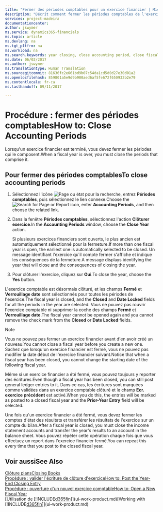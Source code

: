 ```yaml
---
title: "Fermer des périodes comptables pour un exercice financier | Microsoft Docs"
description: "Décrit comment fermer les périodes comptables de l'exercice financier."
services: project-madeira
documentationcenter: 
author: jswymer
ms.service: dynamics365-financials
ms.topic: article
ms.devlang: na
ms.tgt_pltfrm: na
ms.workload: na
ms.search.keywords: year closing, close accounting period, close fiscal year, bank account detailed trial balance
ms.date: 06/02/2017
ms.author: jswymer
ms.translationtype: Human Translation
ms.sourcegitcommit: 81636fc2e661bd9b07c54da1cd5d0d27e30d01a2
ms.openlocfilehash: 859801a5e9d9b900aed6af5fe672f650932b2e79
ms.contentlocale: fr-ca
ms.lasthandoff: 09/11/2017

---
```

# <a name="how-to-close-accounting-periods"></a><span data-ttu-id="745ec-103">Procédure : fermer des périodes comptables</span><span class="sxs-lookup"><span data-stu-id="745ec-103">How to: Close Accounting Periods</span></span>
<span data-ttu-id="745ec-104">Lorsqu'un exercice financier est terminé, vous devez fermer les périodes qui le composent.</span><span class="sxs-lookup"><span data-stu-id="745ec-104">When a fiscal year is over, you must close the periods that comprise it.</span></span>

## <a name="to-close-accounting-periods"></a><span data-ttu-id="745ec-105">Pour fermer des périodes comptables</span><span class="sxs-lookup"><span data-stu-id="745ec-105">To close accounting periods</span></span>
1. <span data-ttu-id="745ec-106">Sélectionnez l'icône ![Page ou état pour la recherche](media/ui-search/search_small.png "Page ou état pour la recherche"), entrez **Périodes comptables**, puis sélectionnez le lien connexe.</span><span class="sxs-lookup"><span data-stu-id="745ec-106">Choose the ![Search for Page or Report](media/ui-search/search_small.png "Search for Page or Report icon") icon, enter **Accounting Periods**, and then choose the related link.</span></span>
2. <span data-ttu-id="745ec-107">Dans la fenêtre **Périodes comptables**, sélectionnez l'action **Clôturer exercice**.</span><span class="sxs-lookup"><span data-stu-id="745ec-107">In the **Accounting Periods** window, choose the **Close Year** action.</span></span>

    <span data-ttu-id="745ec-108">Si plusieurs exercices financiers sont ouverts, le plus ancien est automatiquement sélectionné pour la fermeture.</span><span class="sxs-lookup"><span data-stu-id="745ec-108">If more than one fiscal year is open, the earliest one is automatically selected to be closed.</span></span> <span data-ttu-id="745ec-109">Un message identifiant l'exercice qu'il compte fermer s'affiche et indique les conséquences de la fermeture.</span><span class="sxs-lookup"><span data-stu-id="745ec-109">A message displays identifying the year that will close and the consequences of closing the year.</span></span>
3. <span data-ttu-id="745ec-110">Pour clôturer l'exercice, cliquez sur **Oui**.</span><span class="sxs-lookup"><span data-stu-id="745ec-110">To close the year, choose the **Yes** button.</span></span>

<span data-ttu-id="745ec-111">L'exercice comptable est désormais clôturé, et les champs **Fermé** et **Verrouillage date** sont sélectionnés pour toutes les périodes de l'exercice.</span><span class="sxs-lookup"><span data-stu-id="745ec-111">The fiscal year is closed, and the **Closed** and **Date Locked** fields for all the periods in the year are selected.</span></span> <span data-ttu-id="745ec-112">Vous ne pouvez pas rouvrir l'exercice comptable ni supprimer la coche des champs **Fermé** et **Verrouillage date**.</span><span class="sxs-lookup"><span data-stu-id="745ec-112">The fiscal year cannot be opened again and you cannot remove the check mark from the **Closed** or **Date Locked** fields.</span></span>

> [!NOTE]  
>   <span data-ttu-id="745ec-113">Vous ne pouvez pas fermer un exercice financier avant d'en avoir créé un nouveau.</span><span class="sxs-lookup"><span data-stu-id="745ec-113">You cannot close a fiscal year before you create a new one.</span></span> <span data-ttu-id="745ec-114">Sachez que lorsqu'un exercice financier est fermé, vous ne pouvez pas modifier la date début de l'exercice financier suivant.</span><span class="sxs-lookup"><span data-stu-id="745ec-114">Notice that when a fiscal year has been closed, you cannot change the starting date of the following fiscal year.</span></span>

<span data-ttu-id="745ec-115">Même si un exercice financier a été fermé, vous pouvez toujours y reporter des écritures.</span><span class="sxs-lookup"><span data-stu-id="745ec-115">Even though a fiscal year has been closed, you can still post general ledger entries to it.</span></span> <span data-ttu-id="745ec-116">Dans ce cas, les écritures sont marquées comme validées dans un exercice comptable clôturé et le champ **Ecr. exercice précédent** est activé.</span><span class="sxs-lookup"><span data-stu-id="745ec-116">When you do this, the entries will be marked as posted to a closed fiscal year and the **Prior-Year Entry** field will be selected.</span></span>

<span data-ttu-id="745ec-117">Une fois qu'un exercice financier a été fermé, vous devez fermer les comptes d'état des résultats et transférer les résultats de l'exercice sur un compte du bilan.</span><span class="sxs-lookup"><span data-stu-id="745ec-117">After a fiscal year is closed, you must close the income statement accounts and transfer the year's results to an account in the balance sheet.</span></span> <span data-ttu-id="745ec-118">Vous pouvez répéter cette opération chaque fois que vous effectuez un report dans l'exercice financier fermé.</span><span class="sxs-lookup"><span data-stu-id="745ec-118">You can repeat this every time that you post to the closed fiscal year.</span></span>

## <a name="see-also"></a><span data-ttu-id="745ec-119">Voir aussi</span><span class="sxs-lookup"><span data-stu-id="745ec-119">See Also</span></span>
[<span data-ttu-id="745ec-120">Clôture plans</span><span class="sxs-lookup"><span data-stu-id="745ec-120">Closing Books</span></span>](year-close-books.md)  
[<span data-ttu-id="745ec-121">Procédure : valider l'écriture de clôture d'exercice</span><span class="sxs-lookup"><span data-stu-id="745ec-121">How to: Post the Year-End Closing Entry</span></span>](year-how-post-year-end-close-entry.md)  
[<span data-ttu-id="745ec-122">Procédure : ouverture d'un nouvel exercice comptable</span><span class="sxs-lookup"><span data-stu-id="745ec-122">How to: Open a New Fiscal Year</span></span>](finance-how-open-new-fiscal-year.md)  
<span data-ttu-id="745ec-123">[Utilisation de [!INCLUDE[d365fin](includes/d365fin_md.md)]](ui-work-product.md)</span><span class="sxs-lookup"><span data-stu-id="745ec-123">[Working with [!INCLUDE[d365fin](includes/d365fin_md.md)]](ui-work-product.md)</span></span>

